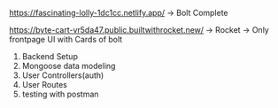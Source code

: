https://fascinating-lolly-1dc1cc.netlify.app/ -> Bolt Complete

https://byte-cart-vr5da47.public.builtwithrocket.new/ 
-> Rocket -> Only frontpage UI with Cards of bolt


1. Backend Setup
2. Mongoose data modeling
3. User Controllers(auth)
4. User Routes
5. testing with postman